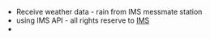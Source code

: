 * Receive weather data - rain from IMS messmate station
* using IMS API - all rights reserve to [IMS]("https://ims.gov.il/he")
* 